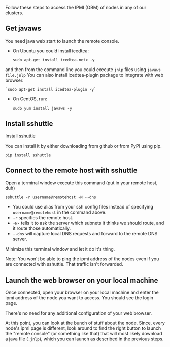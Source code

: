 Follow these steps to access the IPMI (OBM) of nodes in any of our clusters.

## Get javaws
You need java web start to launch the remote console.

* On Ubuntu you could install icedtea:

    `sudo apt-get install icedtea-netx -y`

and then from the command line you could execute `jnlp` files using `javaws file.jnlp`
You can also install icedtea-plugin package to integrate with web browser.

    `sudo apt-get install icedtea-plugin -y`

* On CentOS, run:

    `sudo yum install javaws -y`

## Install sshuttle
Install [sshuttle](https://github.com/apenwarr/sshuttle#obtaining-sshuttle)

You can install it by either downloading from github or from PyPI using pip.

`pip install sshuttle`

## Connect to the remote host with sshuttle
Open a terminal window execute this command (put in your remote host, duh)

`sshuttle -r username@remotehost -N --dns`

* You could use alias from your ssh config files instead of specifying
`username@remotehost` in the command above.
* `-r` specifies the remote host.
* `-N-` tells it to ask the server which subnets it thinks we should route, and
    it route those automatically.
* `--dns` will capture local DNS requests and forward to the remote DNS server.

Minimize this terminal window and let it do it's thing.

Note: You won't be able to ping the ipmi address of the nodes even if you are
connected with sshuttle. That traffic isn't forwarded.

## Launch the  web browser on your local machine
Once connected, open your browser on your local machine and enter the ipmi
address of the node you want to access. You should see the login page.

There's no need for any additional configuration of your web browser.

At this point, you can look at the bunch of stuff about the node. Since, every
node's ipmi page is different, look around to find the right button to launch
the "remote console" (or something like that) that will most likely download
a java file (`.jnlp`), which you can launch as described in the previous steps.

